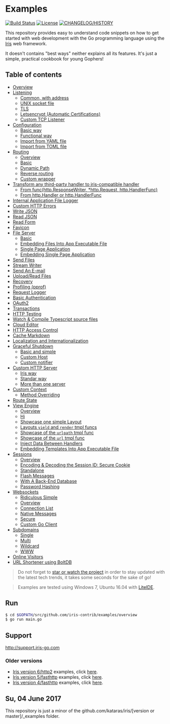 # Examples

<a href="https://travis-ci.org/iris-contrib/examples"><img src="https://img.shields.io/travis/iris-contrib/adaptors.svg?style=flat-square" alt="Build Status"></a>
<a href="https://github.com/iris-contrib/examples/blob/master/LICENSE"><img src="https://img.shields.io/badge/%20license-MIT%20%20License%20-E91E63.svg?style=flat-square" alt="License"></a>
<a href="https://github.com/kataras/iris/blob/master/HISTORY.md"><img src="https://img.shields.io/badge/version-7.2.0%20-blue.svg?style=flat-square" alt="CHANGELOG/HISTORY"></a>



This repository provides easy to understand code snippets on how to get started with web development with the Go programming language using the [Iris](https://github.com/kataras/iris) web framework.

It doesn't contains "best ways" neither explains all its features. It's just a simple, practical cookbook for young Gophers!

## Table of contents

* [Overview](overview/main.go)
* [Listening](listening)
    * [Common, with address](listening/listen-addr/main.go)
    * [UNIX socket file](listening/listen-unix/main.go)
    * [TLS](listening/listen-tls/main.go)
    * [Letsencrypt (Automatic Certifications)](listening/listen-letsencrypt/main.go)
    * [Custom TCP Listener](listening/custom-listener/main.go)
* [Configuration](configuration)
    * [Basic way](configuration/basic/main.go)
    * [Functional way](configuration/functional/main.go)
    * [Import from YAML file](configuration/from-yaml-file/main.go)
    * [Import from TOML file](configuration/from-toml-file/main.go)
* [Routing](routing)
    * [Overview](routing/overview/main.go)
    * [Basic](routing/basic/main.go)
    * [Dynamic Path](routing/dynamic-path/main.go)
    * [Reverse routing](routing/reverse/main.go)
	* [Custom wrapper](routing/custom-wrapper/main.go)
* [Transform any third-party handler to iris-compatible handler](convert-handlers)
    * [From func(http.ResponseWriter, *http.Request, http.HandlerFunc)](convert-handlers/negroni-like/main.go)
    * [From http.Handler or http.HandlerFunc](convert-handlers/nethttp/main.go)
* [Internal Application File Logger](file-logger/main.go)
* [Custom HTTP Errors](http-errors/main.go)
* [Write JSON](write-json/main.go)
* [Read JSON](read-json/main.go)
* [Read Form](read-form/main.go)
* [Favicon](favicon/main.go)
* [File Server](file-server)
    * [Basic](file-server/basic/main.go)
    * [Embedding Files Into App Executable File](file-server/embedding-files-into-app/main.go)
    * [Single Page Application](file-server/single-page-application/main.go)
    * [Embedding Single Page Application](file-server/embedding-single-page-application/main.go)
* [Send Files](send-files/main.go)
* [Stream Writer](stream-writer/main.go)
* [Send An E-mail](e-mail/main.go)
* [Upload/Read Files](upload-files/main.go)
* [Recovery](recover/main.go)
* [Profiling (pprof)](pprof/main.go)
* [Request Logger](request-logger/main.go)
* [Basic Authentication](basicauth/main.go)
* [OAuth2](oauth2/main.go)
* [Transactions](transactions/main.go)
* [HTTP Testing](httptest/main_test.go)
* [Watch & Compile Typescript source files](typescript/main.go)
* [Cloud Editor](cloud-editor/main.go)
* [HTTP Access Control](cors/main.go)
* [Cache Markdown](cache-markdown/main.go)
* [Localization and Internationalization](i18n/main.go)
* [Graceful Shutdown](graceful-shutdown)
    * [Basic and simple](graceful-shutdown/basic/main.go)
    * [Custom Host](graceful-shutdown/custom-host/main.go)
    * [Custom notifier](graceful-shutdown/custom-notifier/main.go)
* [Custom HTTP Server](custom-httpserver)
    * [Iris way](custom-httpserver/iris-way/main.go)
    * [Standar way](custom-httpserver/std-way/main.go)
    * [More than one server](custom-httpserver/multi/main.go)
* [Custom Context](custom-context)
    * [Method Overriding](custom-context/method-overriding/main.go)
* [Route State](route-state/main.go)
* [View Engine](view)
    * [Overview](view/overview/main.go)
    * [Hi](view/template_html_0/main.go)
    * [Showcase one simple Layout](view/template_html_1/main.go)
    * [Layouts `yield` and `render` tmpl funcs](view/template_html_2/main.go)
    * [Showcase of the `urlpath` tmpl func](view/template_html_3/main.go)
    * [Showcase of the `url` tmpl func](view/template_html_4/main.go)
    * [Inject Data Between Handlers](view/context-view-data/main.go)
    * [Embedding Templates Into App Executable File](view/embedding-templates-into-app/main.go)
* [Sessions](sessions)
    * [Overview](sessions/overview/main.go)
    * [Encoding & Decoding the Session ID: Secure Cookie](sessions/securecookie/main.go)
    * [Standalone](sessions/standalone/main.go)
    * [Flash Messages](sessions/flash-messages/main.go)
    * [With A Back-End Database](sessions/database/main.go)
    * [Password Hashing](sessions/password-hashing/main.go)
* [Websockets](websockets)
    * [Ridiculous Simple](websockets/ridiculous-simple/main.go)
    * [Overview](websockets/overview/main.go)
    * [Connection List](websockets/connectionlist/main.go)
    * [Native Messages](websockets/native-messages/main.go)
    * [Secure](websockets/secure/main.go)
    * [Custom Go Client](websockets/custom-go-client/main.go)
* [Subdomains](subdomains)
    * [Single](subdomains/single/main.go)
    * [Multi](subdomains/multi/main.go)
    * [Wildcard](subdomains/wildcard/main.go)
    * [WWW](subdomains/www/main.go)
* [Online Visitors](online-visitors/main.go)
* [URL Shortener using BoltDB](url-shortener/main.go)

> Do not forget to [star or watch the project](https://github.com/kataras/iris/stargazers) in order to stay updated with the latest tech trends, it takes some seconds for the sake of go!


> Examples are tested using Windows 7, Ubuntu 16.04 with [LiteIDE](https://github.com/visualfc/liteide).

## Run

```sh
$ cd $GOPATH/src/github.com/iris-contrib/examples/overview
$ go run main.go
```

## Support 
http://support.iris-go.com

### Older versions

- [Iris version 6/http2](https://github.com/kataras/iris/tree/v6) examples, click [here](https://github.com/kataras/iris/tree/v6/_examples).
- [Iris version 5/fasthttp](https://github.com/kataras/iris/tree/5.0.0) examples, click [here](https://github.com/iris-contrib/examples/tree/5.0.0).
- [Iris version 4/fasthttp](https://github.com/kataras/iris/tree/4.0.0) examples, click [here](https://github.com/iris-contrib/examples/tree/4.0.0).

## Su, 04 June 2017

This repository is just a minor of the github.com/kataras/iris/[version or master]/_examples folder.
